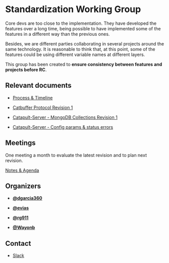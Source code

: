 # Standardization Working Group

Core devs are too close to the implementation.
They have developed the features over a long time, being possible to have implemented some of the features in a different way than the previous ones. 

Besides, we are different parties collaborating in several projects around the same technology.
It is reasonable to think that, at this point, some of the features could be using different variable names at different layers.

This group has been created to **ensure consistency between features and projects before RC**.

## Relevant documents

* [Process & Timeline](https://docs.google.com/document/d/1Y2TNXIRDGJQVqvUTOANSPuzf83pzOFqlOEaaNh2GCY8/edit#)

* [Catbuffer Protocol Revision 1](https://docs.google.com/document/d/1xtVSSz3kzIlrFScj4vz9EH6G69QcsHN2qm1NIoRBQeA/edit#heading=h.dilj0snsa2gd)

* [Catapult-Server - MongoDB Collections Revision 1](https://docs.google.com/document/d/1GpUR2Ct1DJ-VGVFGoVVGPoy_ndRmN2RcNJpNxZqapvo/edit#heading=h.9ighd5kp4k64)

* [Catapult-Server - Config params & status errors](https://docs.google.com/document/d/1NINb0wm5hYFvJEEtnwjaOAQzsh1z7kpUArSSzygV_lk/edit#heading=h.af67wc2q3oku)

## Meetings

One meeting a month to evaluate the latest revision and to plan next revision.

[Notes & Agenda](https://docs.google.com/document/d/1iYYn5cDzQy1-eTQoqJc619tG8jfd64hD9FAjA_E7dMA/edit?usp=sharing)

## Organizers

* **[@dgarcia360](https://github.com/dgarcia360)**

* **[@evias](https://github.com/evias)**

* **[@rg911](https://github.com/rg911)**

* **[@Wayonb](https://github.com/Wayonb)**

## Contact

* [Slack](https://nem2.slack.com/messages/wg-standard)
